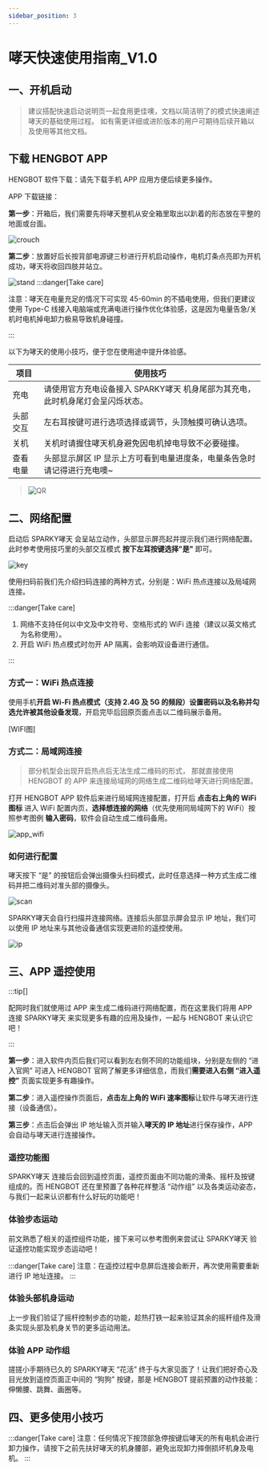```yaml
---
sidebar_position: 3
---
```


# 哮天快速使用指南_V1.0

## 一、开机启动

> 建议搭配快速启动说明页一起食用更佳噢，文档以简洁明了的模式快速阐述哮天的基础使用过程。
> 如有需更详细或进阶版本的用户可期待后续开箱以及使用等其他文档。

## 下载 HENGBOT APP

HENGBOT 软件下载：请先下载手机 APP 应用方便后续更多操作。

APP 下载链接：

**第一步**：开箱后，我们需要先将哮天整机从安全箱里取出以趴着的形态放在平整的地面或台面。

![crouch](./img/Quick_use_img/crouch.jpg)

**第二步**：放置好后长按背部电源键三秒进行开机启动操作，电机灯条点亮即为开机成功，哮天将收回四肢并站立。

![stand](./img/Quick_use_img/stand.jpg)
:::danger[Take care]

注意：哮天在电量充足的情况下可实现 45-60min 的不插电使用，但我们更建议使用 Type-C 线接入电脑端或充满电进行操作优化体验感，这是因为电量告急/关机时电机掉电卸力极易导致机身碰撞。

:::

以下为哮天的使用小技巧，便于您在使用途中提升体验感。

| 项目  | 使用技巧 |
| ------------- | ------------- |
| 充电 | 请使用官方充电设备接入 SPARKY哮天 机身尾部为其充电，此时机身尾灯会呈闪烁状态。 |
| 头部交互 | 左右耳按键可进行选项选择或调节，头顶触摸可确认选项。 |
| 关机 | 关机时请握住哮天机身避免因电机掉电导致不必要碰撞。 |
| 查看电量 | 头部显示屏区 IP 显示上方可看到电量进度条，电量条告急时请记得进行充电噢~|
> ![QR](./img/Quick_use_img/QR.jpg)

## 二、网络配置 

启动后 SPARKY哮天 会呈站立动作，头部显示屏亮起并提示我们进行网络配置。
此时参考使用技巧里的头部交互模式 **按下左耳按键选择"是"** 即可。

![key](./img/Quick_use_img/key.jpg)

使用扫码前我们先介绍扫码连接的两种方式，分别是：WiFi 热点连接以及局域网连接。

:::danger[Take care]

1. 网络不支持任何以中文及中文符号、空格形式的 WiFi 连接（建议以英文格式为名称使用）。
2. 开启 WiFi 热点模式时勿开 AP 隔离，会影响双设备进行通信。

:::

### 方式一：WiFi 热点连接
使用手机**开启 Wi-Fi 热点模式（支持 2.4G 及 5G 的频段）设置密码以及名称并勾选允许被其他设备发现**，开启完毕后回原页面点击以二维码展示备用。

[WIFI图]

### 方式二：局域网连接
>部分机型会出现开启热点后无法生成二维码的形式，
>那就直接使用 HENGBOT 的 APP 来连接局域网的网络生成二维码给哮天进行网络配置。

打开 HENGBOT APP 软件后来进行局域网连接配置，打开后 **点击右上角的 WiFi 图标** 进入 WiFi 配置内页，**选择想连接的网络**（优先使用同局域网下的 WiFi）按照参考图例 **输入密码**，软件会自动生成二维码备用。

![app_wifi](./img/Quick_use_img/app_wifi.jpg)

### 如何进行配置

哮天按下 “是” 的按钮后会弹出摄像头扫码模式，此时任意选择一种方式生成二维码并把二维码对准头部的摄像头。

![scan](./img/Quick_use_img/scan.jpg)

SPARKY哮天会自行扫描并连接网络。连接后头部显示屏会显示 IP 地址，我们可以使用 IP 地址来与其他设备通信实现更进阶的遥控使用。

![ip](./img/Quick_use_img/ip.jpg)

## 三、APP 遥控使用

:::tip[]

配网时我们就使用过 APP 来生成二维码进行网络配置，而在这里我们将用 APP 连接 SPARKY哮天 来实现更多有趣的应用及操作，一起与 HENGBOT 来认识它吧！

:::

**第一步**：进入软件内页后我们可以看到左右侧不同的功能组块，分别是左侧的 “进入官网” 可进入 HENGBOT 官网了解更多详细信息，而我们**需要进入右侧 “进入遥控”** 页面实现更多有趣操作。

**第二步**：进入遥控操作页面后，**点击左上角的 WiFi 速率图标**让软件与哮天进行连接（设备通信）。

**第三步**：点击后会弹出 IP 地址输入页并输入**哮天的 IP 地址**进行保存操作，APP 会自动与哮天进行连接操作。

### 遥控功能图

SPARKY哮天 连接后会回到遥控页面，遥控页面由不同功能的滑条、摇杆及按键组成的。而 HENGBOT 还在里预置了各种花样整活 “动作组” 以及各类运动姿态，与我们一起来认识都有什么好玩的功能吧！

### 体验步态运动

前文熟悉了相关的遥控组件功能，接下来可以参考图例来尝试让 SPARKY哮天 验证遥控功能实现步态运动吧！

:::danger[Take care]
注意：在遥控过程中息屏后连接会断开，再次使用需要重新进行 IP 地址连接。
:::

### 体验头部机身运动

上一步我们验证了摇杆控制步态的功能，趁热打铁一起来验证其余的摇杆组件及滑条实现头部及机身关节的更多运动用法。

### 体验 APP 动作组

搓搓小手期待已久的 SPARKY哮天 “花活” 终于与大家见面了！让我们把好奇心及目光放到遥控页面正中间的 “狗狗” 按键，那是 HENGBOT 提前预置的动作技能：伸懒腰、跳舞、画圈等。

## 四、更多使用小技巧

:::danger[Take care]
注意：任何情况下按顶部急停按键后哮天的所有电机会进行卸力操作，请按下之前先扶好哮天的机身腰部，避免出现卸力摔倒损坏机身及电机。
:::

